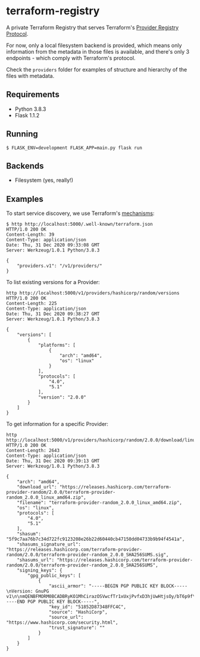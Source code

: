 # terraform-registry

A private Terraform Registry that serves Terraform's [Provider Registry Protocol](https://www.terraform.io/docs/internals/provider-registry-protocol.html).

For now, only a local filesystem backend is provided, which means only information from the metadata in those files is available, and there's only 3 endpoints - which comply with Terraform's protocol.

Check the `providers` folder for examples of structure and hierarchy of the files with metadata.

## Requirements

- Python 3.8.3
- Flask 1.1.2

## Running

```
$ FLASK_ENV=development FLASK_APP=main.py flask run
```

## Backends

- Filesystem (yes, really!)

## Examples

To start service discovery, we use Terraform's [mechanisms](https://www.terraform.io/docs/internals/remote-service-discovery.html):

```
$ http http://localhost:5000/.well-known/terraform.json
HTTP/1.0 200 OK
Content-Length: 39
Content-Type: application/json
Date: Thu, 31 Dec 2020 09:33:08 GMT
Server: Werkzeug/1.0.1 Python/3.8.3

{
    "providers.v1": "/v1/providers/"
}
```

To list existing versions for a Provider:

```
http http://localhost:5000/v1/providers/hashicorp/random/versions
HTTP/1.0 200 OK
Content-Length: 225
Content-Type: application/json
Date: Thu, 31 Dec 2020 09:38:27 GMT
Server: Werkzeug/1.0.1 Python/3.8.3

{
    "versions": [
        {
            "platforms": [
                {
                    "arch": "amd64",
                    "os": "linux"
                }
            ],
            "protocols": [
                "4.0",
                "5.1"
            ],
            "version": "2.0.0"
        }
    ]
}
```

To get information for a specific Provider:

```
http http://localhost:5000/v1/providers/hashicorp/random/2.0.0/download/linux/amd64
HTTP/1.0 200 OK
Content-Length: 2643
Content-Type: application/json
Date: Thu, 31 Dec 2020 09:39:13 GMT
Server: Werkzeug/1.0.1 Python/3.8.3

{
    "arch": "amd64",
    "download_url": "https://releases.hashicorp.com/terraform-provider-random/2.0.0/terraform-provider-random_2.0.0_linux_amd64.zip",
    "filename": "terraform-provider-random_2.0.0_linux_amd64.zip",
    "os": "linux",
    "protocols": [
        "4.0",
        "5.1"
    ],
    "shasum": "5f9c7aa76b7c34d722fc9123208e26b22d60440cb47150dd04733b9b94f4541a",
    "shasums_signature_url": "https://releases.hashicorp.com/terraform-provider-random/2.0.0/terraform-provider-random_2.0.0_SHA256SUMS.sig",
    "shasums_url": "https://releases.hashicorp.com/terraform-provider-random/2.0.0/terraform-provider-random_2.0.0_SHA256SUMS",
    "signing_keys": {
        "gpg_public_keys": [
            {
                "ascii_armor": "-----BEGIN PGP PUBLIC KEY BLOCK-----\nVersion: GnuPG v1\n\nmQENBFMORM0BCADBRyKO1MhCirazOSVwcfTr1xUxjPvfxD3hjUwHtjsOy/bT6p9f\nW2mRPfwnq2JB5As+paL3UGDsSRDnK9KAxQb0NNF4+eVhr/EJ18s3wwXXDMjpIifq\nfIm2WyH3G+aRLTLPIpscUNKDyxFOUbsmgXAmJ46Re1fn8uKxKRHbfa39aeuEYWFA\n3drdL1WoUngvED7f+RnKBK2G6ZEpO+LDovQk19xGjiMTtPJrjMjZJ3QXqPvx5wca\nKSZLr4lMTuoTI/ZXyZy5bD4tShiZz6KcyX27cD70q2iRcEZ0poLKHyEIDAi3TM5k\nSwbbWBFd5RNPOR0qzrb/0p9ksKK48IIfH2FvABEBAAG0K0hhc2hpQ29ycCBTZWN1\ncml0eSA8c2VjdXJpdHlAaGFzaGljb3JwLmNvbT6JATgEEwECACIFAlMORM0CGwMG\nCwkIBwMCBhUIAgkKCwQWAgMBAh4BAheAAAoJEFGFLYc0j/xMyWIIAIPhcVqiQ59n\nJc07gjUX0SWBJAxEG1lKxfzS4Xp+57h2xxTpdotGQ1fZwsihaIqow337YHQI3q0i\nSqV534Ms+j/tU7X8sq11xFJIeEVG8PASRCwmryUwghFKPlHETQ8jJ+Y8+1asRydi\npsP3B/5Mjhqv/uOK+Vy3zAyIpyDOMtIpOVfjSpCplVRdtSTFWBu9Em7j5I2HMn1w\nsJZnJgXKpybpibGiiTtmnFLOwibmprSu04rsnP4ncdC2XRD4wIjoyA+4PKgX3sCO\nklEzKryWYBmLkJOMDdo52LttP3279s7XrkLEE7ia0fXa2c12EQ0f0DQ1tGUvyVEW\nWmJVccm5bq25AQ0EUw5EzQEIANaPUY04/g7AmYkOMjaCZ6iTp9hB5Rsj/4ee/ln9\nwArzRO9+3eejLWh53FoN1rO+su7tiXJA5YAzVy6tuolrqjM8DBztPxdLBbEi4V+j\n2tK0dATdBQBHEh3OJApO2UBtcjaZBT31zrG9K55D+CrcgIVEHAKY8Cb4kLBkb5wM\nskn+DrASKU0BNIV1qRsxfiUdQHZfSqtp004nrql1lbFMLFEuiY8FZrkkQ9qduixo\nmTT6f34/oiY+Jam3zCK7RDN/OjuWheIPGj/Qbx9JuNiwgX6yRj7OE1tjUx6d8g9y\n0H1fmLJbb3WZZbuuGFnK6qrE3bGeY8+AWaJAZ37wpWh1p0cAEQEAAYkBHwQYAQIA\nCQUCUw5EzQIbDAAKCRBRhS2HNI/8TJntCAClU7TOO/X053eKF1jqNW4A1qpxctVc\nz8eTcY8Om5O4f6a/rfxfNFKn9Qyja/OG1xWNobETy7MiMXYjaa8uUx5iFy6kMVaP\n0BXJ59NLZjMARGw6lVTYDTIvzqqqwLxgliSDfSnqUhubGwvykANPO+93BBx89MRG\nunNoYGXtPlhNFrAsB1VR8+EyKLv2HQtGCPSFBhrjuzH3gxGibNDDdFQLxxuJWepJ\nEK1UbTS4ms0NgZ2Uknqn1WRU1Ki7rE4sTy68iZtWpKQXZEJa0IGnuI2sSINGcXCJ\noEIgXTMyCILo34Fa/C6VCm2WBgz9zZO8/rHIiQm1J5zqz0DrDwKBUM9C\n=LYpS\n-----END PGP PUBLIC KEY BLOCK-----",
                "key_id": "51852D87348FFC4C",
                "source": "HashiCorp",
                "source_url": "https://www.hashicorp.com/security.html",
                "trust_signature": ""
            }
        ]
    }
}
```
